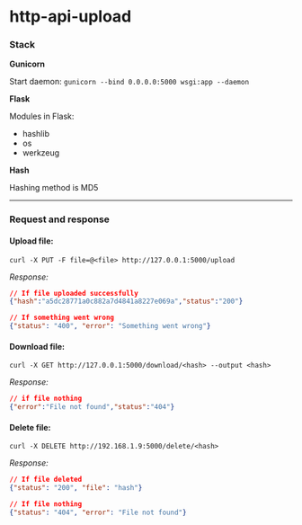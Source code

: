 # http-api-upload

### Stack 
**Gunicorn**

Start daemon:  `gunicorn --bind 0.0.0.0:5000 wsgi:app --daemon`

**Flask**

Modules in Flask:
- hashlib
- os
- werkzeug

**Hash**

Hashing method is MD5

****

### Request and response
#### Upload file:
```curl
curl -X PUT -F file=@<file> http://127.0.0.1:5000/upload
```

*Response:*
```json
// If file uploaded successfully
{"hash":"a5dc28771a0c882a7d4841a8227e069a","status":"200"}
```

```json
// If something went wrong
{"status": "400", "error": "Something went wrong"}
```


#### Download file:
```curl
curl -X GET http://127.0.0.1:5000/download/<hash> --output <hash>
```

*Response:*
```json
// if file nothing
{"error":"File not found","status":"404"}
```

#### Delete file:
```curl
curl -X DELETE http://192.168.1.9:5000/delete/<hash>
```

*Response:*
```json
// If file deleted
{"status": "200", "file": "hash"}
```
```json
// If file nothing
{"status": "404", "error": "File not found"}
```